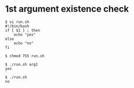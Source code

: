 # 1st argument existence check 
```{bash}
$ vi run.sh
#!/bin/bash
if [ $1 ] ; then
    echo "yes"
else
    echo "no"
fi

$ chmod 755 run.sh

$ ./run.sh arg1
yes

$ ./run.sh
no
```
